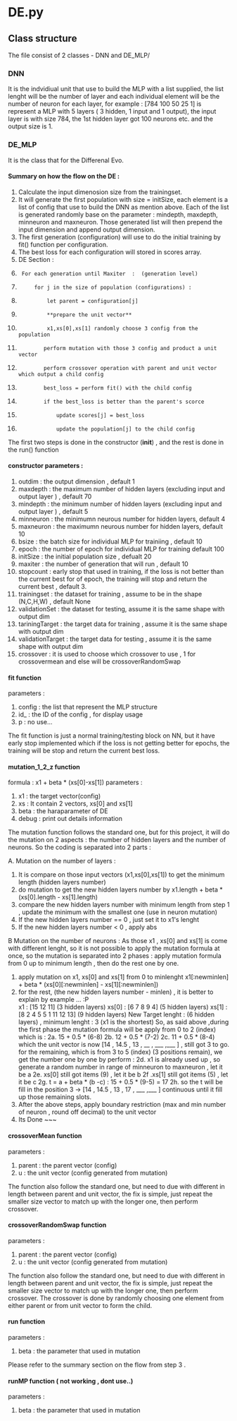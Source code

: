 # DE.py
## Class structure
The file consist of 2 classes - DNN and DE_MLP/

### DNN 
It is the indvidiual unit that use to build the MLP with a list supplied, the list lenght will be the number of layer and each individual element will be the number of neuron for each layer, for example :
[784 100 50 25 1] is represent a MLP with 5 layers ( 3 hidden, 1 input and 1 output), the input layer is with size 784, the 1st hidden layer got 100 neurons etc. and the output size is 1.

### DE_MLP
It is the class that for the Differenal Evo.
#### Summary on how the flow on the DE : 
1. Calculate the input dimenosion size from the trainingset.
2. It will generate the first population with size = initSize, each element is a list of config that use to build the DNN as mention above. Each of the list is generated randomly base on the parameter :  mindepth, maxdepth, minneuron and maxneuron. Those generated list will then prepend the input dimension and append output dimension.
3. The first generation (configuration) will use to do the initial training by fit() function per configuration.
4. The best loss for each configuration will stored in scores array.
5. DE Section : 
6.      For each generation until Maxiter  :  (generation level)
7.          for j in the size of population (configurations) :
8.              let parent = configuration[j]
9.              **prepare the unit vector**
9.              x1,xs[0],xs[1] randomly choose 3 config from the population
10.             perform mutation with those 3 config and product a unit vector
11.             perform crossover operation with parent and unit vector which output a child config
12.             best_loss = perform fit() with the child config
13.             if the best_loss is better than the parent's scorce
14.                 update scores[j] = best_loss
15.                 update the population[j] to the child config

The first two steps is done in the constructor (__init__) , and the rest is done in the run() function

#### constructor parameters : 
1. outdim : the output dimension , default 1
2. maxdepth : the maximum number of hidden layers (excluding input and output layer ) , default 70
3. mindepth : the minimum number of hidden layers (excluding input and output layer ) , default 5
4. minneuron : the minimumn neurous number for hidden layers, default 4
5. maxneuron : the maximumn neurous number for hidden layers, default 10
6. bsize     : the batch size for individual MLP for trainiing , default 10
7. epoch     : the number of epoch for individual MLP for training default 100
8. initSize  : the initial population size , defualt 20
9. maxiter   : the number of generation that will run , default 10
10. stopcount : early stop that used in training, if the loss is not better than the current best for <stopcount> of epoch, the training will stop and return the current best , default 3.
11. trainingset : the dataset for training , assume to be in the shape (N,C,H,W) , default None
12. validationSet : the dataset for testing, assume it is the same shape with output dim
13. tariningTarget : the target data for training , assume it is the same shape with output dim
14. validationTarget : the target data for testing , assume it is the same shape with output dim
15. crossover        : it is used to choose which crossover to use , 1 for crossovermean and else will be crossoverRandomSwap

#### fit function 
parameters : 
1. config : the list that represent the MLP structure
2. id_    : the ID of the config , for display usage
3. p      : no use...

The fit function is just a normal training/testing block on NN, but it have early stop implemented which if the loss is not getting better for <stopcount> epochs, the training will be stop and return the current best loss.

#### mutation_1_2_z function 

formula : x1 + beta * (xs[0]-xs[1])
parameters :
1. x1 : the target vector(config)  
2. xs : It contain 2 vectors, xs[0] and xs[1] 
3. beta : the haraparameter of DE 
4. debug : print out details information 

The mutation function follows the standard one, but for this project, it will do the mutation on 2 aspects : the number of hidden layers and the number of neurons. So the coding is separated into 2 parts :

A. Mutation on the number of layers :
1. It is compare on those input vectors (x1,xs[0],xs[1]) to get the minimum length (hidden layers number)
2. do mutation to get the new hidden layers number by x1.length + beta * (xs[0].length - xs[1].length)
3. compare the new hidden layers number with minimum length from step 1 , update the minimum with the smallest one (use in neuron mutation)
4. If the new hidden layers number == 0 , just set it to x1's lenght 
5. If the new hidden layers number < 0 , apply abs

B Mutation on the number of neurons : 
As those x1 , xs[0] and xs[1] is come with different lenght, so it is not possible to apply the mutation formula at once, so the mutation is separated into 2 phases : apply mutation formula from 0 up to minimum length , then do the rest one by one.
1. apply mutation on x1, xs[0] and xs[1] from 0 to minlenght
    x1[:newminlen] + beta * (xs[0][:newminlen] - xs[1][:newminlen])
2. for the rest, (the new hidden layers number - minlen) , it is better to explain by example ... :P  
   x1    : [15 12 11] (3 hidden layers)
   xs[0] : [6 7 8 9 4] (5 hidden layers)
   xs[1] : [8 2 4 5 5 1 11 12 13] (9 hidden layers)
   New Target lenght :  (6 hidden layers) , minimum lenght : 3 (x1 is the shortest) 
   So, as said above ,during the first phase the mutation formula will be apply from 0 to 2 (index) which is :
       2a. 15 + 0.5 * (6-8)
       2b. 12 + 0.5 * (7-2)
       2c. 11 + 0.5 * (8-4)
   which the unit vector is now [14 , 14.5 , 13 , __ , ___ ,___ ] , still got 3 to go. 
   for the remaining, which is from 3 to 5 (index) (3 positions remain), we get the number one by one by perform : 
       2d. x1 is already used up , so generate a random number in range of minneuron to maxneuron , let it be a 
       2e. xs[0] still got items (9) , let it be b 
       2f .xs[1] still got items (5) , let it be c
       2g. t = a + beta * (b -c)  : 15 + 0.5 * (9-5) = 17
       2h. so the t will be fill in the position 3 -> [14 , 14.5 , 13 , 17 , ___ ,___ ]
    continuous until it fill up those remaining slots.
3. After the above steps, apply boundary restriction (max and min number of neuron , round off decimal) to the unit vector
4. Its Done ~~~ 

####  crossoverMean function
parameters :
1. parent : the parent vector (config)
2. u      : the unit vector (config generated from mutation)

The function also follow the standard one, but need to due with different in length between parent and unit vector, the fix is simple, just repeat the smaller size vector to match up with the longer one, then perform crossover.

####  crossoverRandomSwap function
parameters :
1. parent : the parent vector (config)
2. u      : the unit vector (config generated from mutation)

The function also follow the standard one, but need to due with different in length between parent and unit vector, the fix is simple, just repeat the smaller size vector to match up with the longer one, then perform crossover.
The crossover is done by randomly choosing one element from either parent or from unit vector to form the child.

####  run function
parameters :
1. beta : the parameter that used in mutation 

Please refer to the summary section on the flow from step 3 . 

####  runMP function ( not working , dont use..)
parameters :
1. beta : the parameter that used in mutation 
